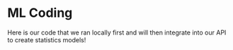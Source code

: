 # ML Coding

Here is our code that we ran locally first and will then integrate into our API to create statistics models!
